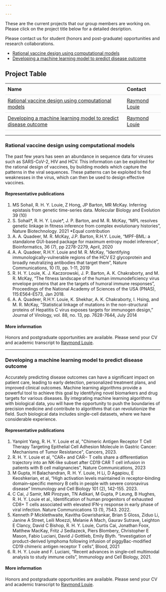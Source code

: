 ```yaml
---

---
```


These are the current projects that our group members are working on. Please click on the project title below for a detailed desription. 

Please contact us for student (honors and post-graduate) opportunities and research collaborations.

<nav>
     <ul>
            <li><a href="#rationalVaccine">Rational vaccine design using computational models</a></li>
            <li><a href="#machineLearning">Developing a machine learning model to predict disease outcome</a></li>
     </ul>
</nav>

<nav>
<head>
    <style>
        table {
            width: 100%;
            border-collapse: collapse;
        }
        th, td {
            padding: 8px;
            text-align: left;
            border-bottom: 1px solid #ddd;
        }
        th {
            cursor: pointer;
        }
    </style>
</head>
<body>

<h2>Project Table</h2>
<table id="projectsTable">
    <thead>
        <tr>
            <!-- Adding onclick attributes for sorting -->
            <th onclick="sortTable(0)">Name</th>
            <th onclick="sortTable(1)">Contact</th>
        </tr>
    </thead>
    <tbody>
        <tr>
            <td><a href="#rationalVaccine">Rational vaccine design using computational models</a></td>
            <td><a href="mailto:r.louie@unsw.edu.au">Raymond Louie</a></td>
        </tr>
        <tr>
            <td><a href="#machineLearning">Developing a machine learning model to predict disease outcome</a></td>
            <td><a href="mailto:r.louie@unsw.edu.au">Raymond Louie</a></td>
        </tr>
    </tbody>
</table>
</nav>

<script>
function sortTable(column) {
    var table, rows, switching, i, x, y, shouldSwitch;
    table = document.getElementById("projectsTable");
    switching = true;
    /* Make a loop that will continue until
    no switching has been done: */
    while (switching) {
        // Start by saying: no switching is done:
        switching = false;
        rows = table.rows;
        /* Loop through all table rows (except the
        first, which contains table headers): */
        for (i = 1; i < (rows.length - 1); i++) {
            // Start by saying there should be no switching:
            shouldSwitch = false;
            /* Get the two elements you want to compare,
            one from current row and one from the next: */
            x = rows[i].getElementsByTagName("TD")[column];
            y = rows[i + 1].getElementsByTagName("TD")[column];
            // Check if the two rows should switch place:
            if (x.innerHTML.toLowerCase() > y.innerHTML.toLowerCase()) {
                // If so, mark as a switch and break the loop:
                shouldSwitch = true;
                break;
            }
        }
        if (shouldSwitch) {
            /* If a switch has been marked, make the switch
            and mark that a switch has been done: */
            rows[i].parentNode.insertBefore(rows[i + 1], rows[i]);
            switching = true;
        }
    }
}
</script>

</body>
</html>


<hr>

<section id="rationalVaccine">
<h3>Rational vaccine design using computational models</h3> 

<p style="font-size:14px;">The past few years has seen an abundance in sequence data for viruses such as SARS-CoV-2, HIV and HCV. This information can be exploited for the rational design of vaccines, by building models which capture the patterns in the viral sequences. These patterns can be exploited to find weaknesses in the virus, which can then be used to design effective vaccines. </p> 

<h4> Representative publications</h4>
<ol style="font-size:14px;">
<li> MS Sohail, R. H. Y. Louie, Z Hong, JP Barton, MR McKay. Inferring epistasis from genetic time-series data. Molecular Biology and Evolution 39 (10) </li>
<li> S. Sohail*, R. H. Y. Louie*, J. P. Barton, and M. R. McKay, “MPL resolves genetic linkage in fitness inference from complex evolutionary histories”, Nature Biotechnology. 2021 *Equal contribution </li>
<li>  A. A. Quadeer, M. R. McKay, J.P. Barton, R.H.Y. Louie, “MPF-BML: a standalone GUI-based package for maximum entropy model inference”, Bioinformatics, 36 (7), pp 2278-2279, April, 2020 </li>
<li> A. A. Quadeer, R.H.Y. Louie and M. R. McKay, "Identifying immunologically-vulnerable regions of the HCV E2 glycoprotein and broadly neutralizing antibodies that target them”, Nature Communications, 10 (1), pp. 1-11, 2019 </li>
<li> R. H. Y. Louie, K. J. Kaczorowski, J. P. Barton, A. K. Chakraborty, and M. R. McKay, “The fitness landscape of the human immunodeficiency virus envelope proteins that are the targets of humoral immune responses”, Proceedings of the National Academy of Sciences of the USA (PNAS), 115:E564-E573, Jan 2018.  </li>
<li> A. A. Quadeer, R.H.Y. Louie, K. Shekhar, A. K. Chakraborty, I. Hsing, and M. R. McKay, “Statistical linkage of mutations in the non-structural proteins of Hepatitis C virus exposes targets for immunogen design,” Journal of Virology, vol. 88, no. 13, pp. 7628-7644, July 2014 </li>
</ol>


<h4> More information</h4>
<p style="font-size:14px;"> Honors and postgraduate opportunities are available. Please send your CV and academic transcript to <a href="mailto:r.louie@unsw.edu.au">Raymond Louie</a>.</p> 

</section>

<hr>

<section id="machineLearning">

<h3>Developing a machine learning model to predict disease outcome</h3> 

<p style="font-size:14px;"> Accurately predicting disease outcomes can have a significant impact on patient care, leading to early detection, personalized treatment plans, and improved clinical outcomes. Machine learning algorithms provide a powerful tool to achieve this goal by identifying novel biomarkers and drug targets for various diseases. By integrating machine learning algorithms with biological data, you will have the opportunity to push the boundaries of precision medicine and contribute to algorithms that can revolutionize the field. Such biological data includes single-cell datasets, where we have considerable experience.</p> 

<h4> Representative publications</h4>

<ol style="font-size:14px;">
<li> Yanpint Yang, R. H. Y. Louie et al, "Chimeric Antigen Receptor T Cell Therapy Targeting Epithelial Cell Adhesion Molecule in Gastric Cancer: Mechanisms of Tumor Resistance", Cancers, 2023. </li>
<li>  R. H. Y. Louie et al, "CAR+ and CAR− T cells share a differentiation trajectory into an NK-like subset after CD19 CAR T cell infusion in patients with B cell malignancies", Nature Communications, 2023 </li>
<li> M Gupta, H Balachandran, R. H. Y. Louie, H Li, D Agapiou, E Keoshkerian, et al, “High activation levels maintained in receptor‐binding domain–specific memory B cells in people with severe coronavirus disease” Immunology and Cell Biology 101 (2), 142-155. 2023. </li>
<li>  C Cai, J Samir, MR Pirozyan, TN Adikari, M Gupta, P Leung, B Hughes, R. H. Y. Louie  et al., Identification of human progenitors of exhausted CD8+ T cells associated with elevated IFN-γ response in early phase of viral infection. Nature Communications 13 (1), 7543. 2022. </li>
<li>  Kenneth P Micklethwaite, Kavitha Gowrishankar, Brian S Gloss, Ziduo Li, Janine A Street, Leili Moezzi, Melanie A Mach, Gaurav Sutrave, Leighton E Clancy, David C Bishop, R. H. Y. Louie, Curtis Cai, Jonathan Foox, Matthew MacKay, Fritz J Sedlazeck, Piers Blombery, Christopher E Mason, Fabio Luciani, David J Gottlieb, Emily Blyth. “Investigation of product-derived lymphoma following infusion of piggyBac-modified CD19 chimeric antigen receptor T cells”, Blood, 2021 </li>
<li>  R. H. Y. Louie and F. Luciani, “Recent advances in single‐cell multimodal analysis to study immune cells”, Immunology and Cell Biology, 2021. </li>
</ol>

<h4> More information</h4>
<p style="font-size:14px;"> Honors and postgraduate opportunities are available. Please send your CV and academic transcript to  <a href="mailto:r.louie@unsw.edu.au">Raymond Louie</a>.</p> 

</section>

